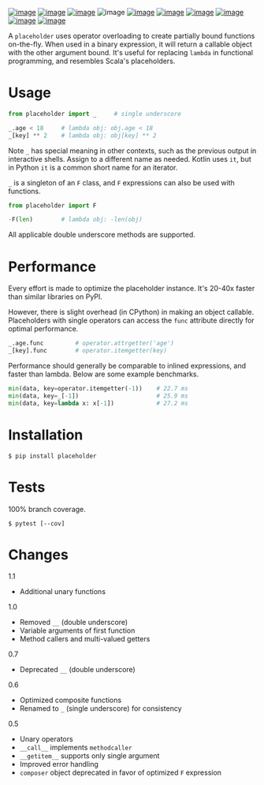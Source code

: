 [![image](https://img.shields.io/pypi/v/placeholder.svg)](https://pypi.org/project/placeholder/)
[![image](https://img.shields.io/pypi/pyversions/placeholder.svg)](https://python3statement.org)
[![image](https://pepy.tech/badge/placeholder)](https://pepy.tech/project/placeholder)
![image](https://img.shields.io/pypi/status/placeholder.svg)
[![image](https://img.shields.io/travis/coady/placeholder.svg)](https://travis-ci.org/coady/placeholder)
[![image](https://img.shields.io/codecov/c/github/coady/placeholder.svg)](https://codecov.io/github/coady/placeholder)
[![image](https://readthedocs.org/projects/placeholder/badge)](https://placeholder.readthedocs.io)
[![image](https://requires.io/github/coady/placeholder/requirements.svg)](https://requires.io/github/coady/placeholder/requirements/)
[![image](https://api.codeclimate.com/v1/badges/3d859b1e30ffac79f10e/maintainability)](https://codeclimate.com/github/coady/placeholder/maintainability)
[![image](https://img.shields.io/badge/code%20style-black-000000.svg)](https://pypi.org/project/black/)

A `placeholder` uses operator overloading to create partially bound functions on-the-fly.
When used in a binary expression, it will return a callable object with the other argument bound.
It's useful for replacing `lambda` in functional programming, and resembles Scala's placeholders.

# Usage
```python
from placeholder import _     # single underscore

_.age < 18     # lambda obj: obj.age < 18
_[key] ** 2    # lambda obj: obj[key] ** 2
```

Note `_` has special meaning in other contexts, such as the previous output in interactive shells.
Assign to a different name as needed.
Kotlin uses `it`, but in Python `it` is a common short name for an iterator.

`_` is a singleton of an `F` class, and `F` expressions can also be used with functions.

```python
from placeholder import F

-F(len)        # lambda obj: -len(obj)
```

All applicable double underscore methods are supported.

# Performance
Every effort is made to optimize the placeholder instance.
It's 20-40x faster than similar libraries on PyPI.

However, there is slight overhead (in CPython) in making an object callable.
Placeholders with single operators can access the `func` attribute directly for optimal performance.

```python
_.age.func         # operator.attrgetter('age')
_[key].func        # operator.itemgetter(key)
```

Performance should generally be comparable to inlined expressions,
and faster than lambda. Below are some example benchmarks.

```python
min(data, key=operator.itemgetter(-1))    # 22.7 ms
min(data, key=_[-1])                      # 25.9 ms
min(data, key=lambda x: x[-1])            # 27.2 ms
```

# Installation

    $ pip install placeholder

# Tests
100% branch coverage.

    $ pytest [--cov]

# Changes
1.1
* Additional unary functions

1.0
* Removed `__` (double underscore)
* Variable arguments of first function
* Method callers and multi-valued getters

0.7
* Deprecated `__` (double underscore)

0.6
* Optimized composite functions
* Renamed to `_` (single underscore) for consistency

0.5
* Unary operators
* `__call__` implements `methodcaller`
* `__getitem__` supports only single argument
* Improved error handling
* `composer` object deprecated in favor of optimized `F` expression
